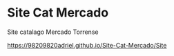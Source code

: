 # Site Cat Mercado
 Site catalago Mercado Torrense

https://98209820adriel.github.io/Site-Cat-Mercado/Site